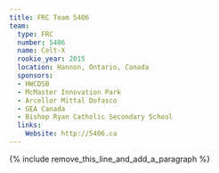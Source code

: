 ```yaml
---
title: FRC Team 5406
team:
  type: FRC
  number: 5406
  name: Celt-X
  rookie_year: 2015
  location: Hannon, Ontario, Canada
  sponsors:
  - HWCDSB
  - McMaster Innovation Park
  - Arcellor Mittal Dofasco
  - GEA Canada
  - Bishop Ryan Catholic Secondary School
  links:
    Website: http://5406.ca
---
```


{% include remove_this_line_and_add_a_paragraph %}